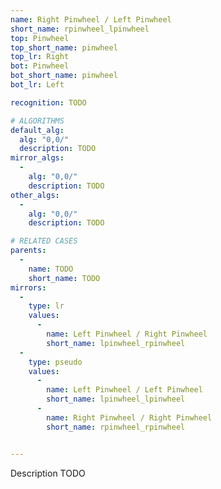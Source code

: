 ```yaml
---
name: Right Pinwheel / Left Pinwheel
short_name: rpinwheel_lpinwheel
top: Pinwheel
top_short_name: pinwheel
top_lr: Right
bot: Pinwheel
bot_short_name: pinwheel
bot_lr: Left

recognition: TODO

# ALGORITHMS
default_alg:
  alg: "0,0/"
  description: TODO
mirror_algs:
  -
    alg: "0,0/"
    description: TODO
other_algs:
  -
    alg: "0,0/"
    description: TODO

# RELATED CASES
parents:
  -
    name: TODO
    short_name: TODO
mirrors:
  -
    type: lr
    values: 
      -
        name: Left Pinwheel / Right Pinwheel
        short_name: lpinwheel_rpinwheel
  -
    type: pseudo
    values: 
      -
        name: Left Pinwheel / Left Pinwheel
        short_name: lpinwheel_lpinwheel
      -
        name: Right Pinwheel / Right Pinwheel
        short_name: rpinwheel_rpinwheel


---
```


Description TODO

